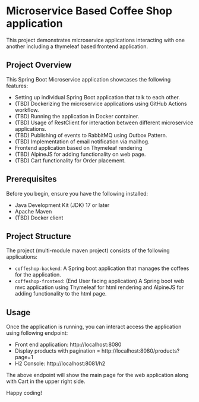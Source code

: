 # Microservice Based Coffee Shop application

This project demonstrates microservice applications interacting with one another including a thymeleaf based frontend application.

## Project Overview

This Spring Boot Microservice application showcases the following features:

- Setting up individual Spring Boot application that talk to each other.
- (TBD) Dockerizing the microservice applications using GitHub Actions workflow.
- (TBD) Running the application in Docker container.
- (TBD) Usage of RestClient for interaction between different microservice applications.
- (TBD) Publishing of events to RabbitMQ using Outbox Pattern.
- (TBD) Implementation of email notification via mailhog.
- Frontend application based on Thymeleaf rendering 
- (TBD) AlpineJS for adding functionality on web page.
- (TBD) Cart functionality for Order placement.

## Prerequisites

Before you begin, ensure you have the following installed:

- Java Development Kit (JDK) 17 or later
- Apache Maven
- (TBD) Docker client

## Project Structure

The project (multi-module maven project) consists of the following applications:

- `coffeshop-backend`: A Spring boot application that manages the coffees for the application.
- `coffeshop-frontend`: (End User facing application) A Spring boot web mvc application using Thymeleaf for html rendering and AlpineJS for adding functionality to the html page.

## Usage

Once the application is running, you can interact access the application using following endpoint:

- Front end application: http://localhost:8080
- Display products with pagination = http://localhost:8080/products?page=1
- H2 Console: http://localhost:8081/h2

The above endpoint will show the main page for the web application along with Cart in the upper right side.

Happy coding!